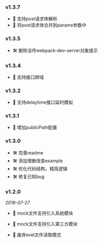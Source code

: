 ### v1.3.7
- 🚀 支持post请求体解析
- 🚀 将post请求体合并到params参数中

### v1.3.5 
-  🛠 删除没传webpack-dev-server对象提示

### v1.3.4 
- 🚀 支持接口跨域

### v1.3.2
- 🚀 支持delaytime接口延时模拟

### v1.3.1
- 🚀 增加publicPath配置

### v1.3.0
- 🛠 完善readme
- 🛠 添加增删改查example
- 🛠 优化代码结构，精简逻辑
- 🛠 修复已知bug

### v1.2.0

*2019-07-27*

- 🚀 mock文件支持引入系统模块

- 🚀 mock文件支持引入第三方模块

- 🚮 废弃evel文件读取模式 

